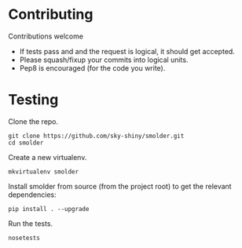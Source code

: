Contributing
============

Contributions welcome 

- If tests pass and and the request is logical, it should get accepted.  
- Please squash/fixup your commits into logical units.
- Pep8 is encouraged (for the code you write).

Testing
=======

Clone the repo.

```
git clone https://github.com/sky-shiny/smolder.git
cd smolder
```

Create a new virtualenv.

```mkvirtualenv smolder```

Install smolder from source (from the project root) to get the relevant dependencies:

```pip install . --upgrade```

Run the tests.

```nosetests```
